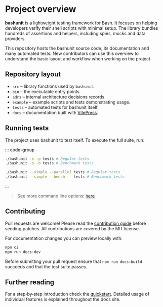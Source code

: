 # Project overview

**bashunit** is a lightweight testing framework for Bash. It focuses on helping developers verify their shell scripts with minimal setup. The library bundles hundreds of assertions and helpers, including spies, mocks and data providers.

This repository hosts the bashunit source code, its documentation and many automated tests. New contributors can use this overview to understand the basic layout and workflow when working on the project.

## Repository layout

- `src` – library functions used by `bashunit`.
- `bin` – the executable entry points.
- `adrs` – internal architecture decisions records.
- `example` – example scripts and tests demonstrating usage.
- `tests` – automated tests for bashunit itself.
- `docs` – documentation built with [VitePress](https://vitepress.dev/).

## Running tests

The project uses bashunit to test itself. To execute the full suite, run:

::: code-group
```bash [Quick]
./bashunit -s -p tests # Regular tests
./bashunit -s -b tests # Benchmark tests
```
```bash [Complete]
./bashunit --simple --parallel tests # Regular tests
./bashunit --simple --bench    tests # Benchmark tests
```
:::


> See more command line options: [here](/command-line)

## Contributing

Pull requests are welcome! Please read the [contribution guide](https://github.com/TypedDevs/bashunit/blob/main/.github/CONTRIBUTING.md) before sending patches. All contributions are covered by the MIT license.

For documentation changes you can preview locally with:

```bash
npm ci
npm run docs:dev
```

Before submitting your pull request ensure that `npm run docs:build` succeeds and that the test suite passes.

## Further reading

For a step‑by‑step introduction check the [quickstart](/quickstart). Detailed usage of individual features is explained throughout the docs site.
